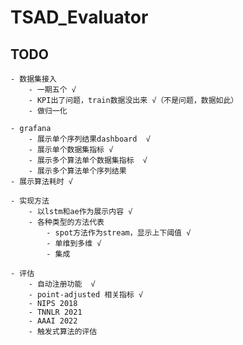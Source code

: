 # TSAD_Evaluator

## TODO

    - 数据集接入
        - 一期五个 √
        - KPI出了问题，train数据没出来 √（不是问题，数据如此）
        - 做归一化

    - grafana
        - 展示单个序列结果dashboard  √
        - 展示单个数据集指标 √
        - 展示多个算法单个数据集指标  √
        - 展示多个算法单个序列结果 
    - 展示算法耗时 √

    - 实现方法
        - 以lstm和ae作为展示内容 √
        - 各种类型的方法代表
            - spot方法作为stream，显示上下阈值 √
            - 单维到多维 √
            - 集成 

    - 评估
        - 自动注册功能  √
        - point-adjusted 相关指标 √
        - NIPS 2018
        - TNNLR 2021
        - AAAI 2022
        - 触发式算法的评估